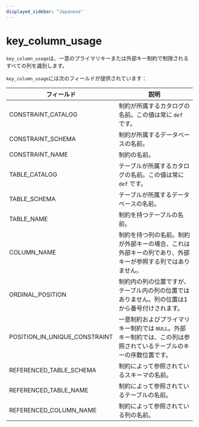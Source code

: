 ```yaml
---
displayed_sidebar: "Japanese"
---
```


# key_column_usage

`key_column_usage`は、一意のプライマリキーまたは外部キー制約で制限されるすべての列を識別します。

`key_column_usage`には次のフィールドが提供されています：

| **フィールド**                   | **説明**                                                     |
| ----------------------------- | ------------------------------------------------------------ |
| CONSTRAINT_CATALOG            | 制約が所属するカタログの名前。この値は常に `def` です。                 |
| CONSTRAINT_SCHEMA             | 制約が所属するデータベースの名前。                                |
| CONSTRAINT_NAME               | 制約の名前。                                                  |
| TABLE_CATALOG                 | テーブルが所属するカタログの名前。この値は常に `def` です。             |
| TABLE_SCHEMA                  | テーブルが所属するデータベースの名前。                             |
| TABLE_NAME                    | 制約を持つテーブルの名前。                                       |
| COLUMN_NAME                   | 制約を持つ列の名前。制約が外部キーの場合、これは外部キーの列であり、外部キーが参照する列ではありません。 |
| ORDINAL_POSITION              | 制約内の列の位置ですが、テーブル内の列の位置ではありません。列の位置は1から番号付けされます。|
| POSITION_IN_UNIQUE_CONSTRAINT | 一意制約およびプライマリキー制約では `NULL`。外部キー制約では、この列は参照されているテーブルのキーの序数位置です。|
| REFERENCED_TABLE_SCHEMA       | 制約によって参照されているスキーマの名前。                   |
| REFERENCED_TABLE_NAME         | 制約によって参照されているテーブルの名前。                  |
| REFERENCED_COLUMN_NAME        | 制約によって参照されている列の名前。                     |